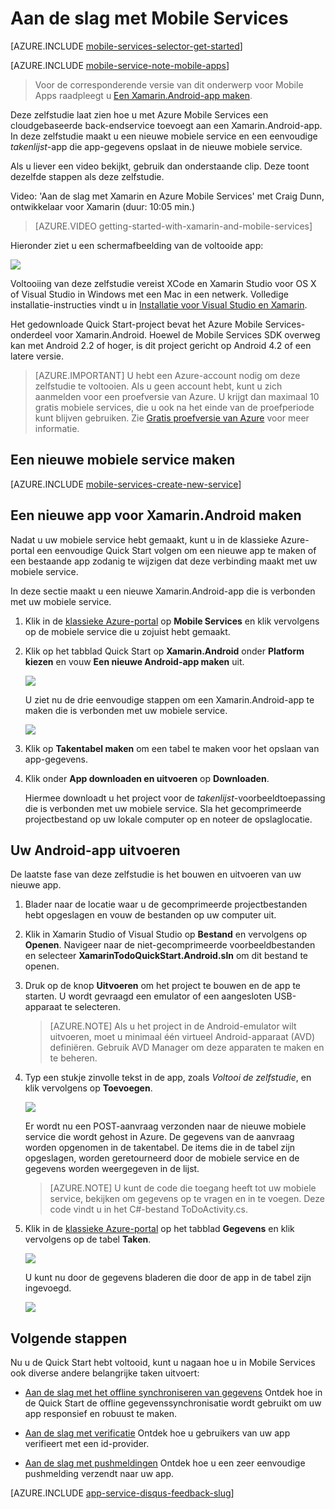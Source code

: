 <properties
    pageTitle="Aan de slag met Mobile Services voor Xamarin.Android | Microsoft Azure"
    writer="craigd"
    description="Informatie over het gebruik van Azure Mobile Services met uw Xamarin.Android-app."
    documentationCenter="xamarin"
    authors="lindydonna"
    manager="dwrede"
    editor=""
    services="mobile-services"/>

<tags
    ms.service="mobile-services"
    ms.workload="mobile"
    ms.tgt_pltfrm="mobile-xamarin-android"
    ms.devlang="dotnet"
    ms.topic="hero-article"
    ms.date="07/21/2016"
    ms.author="donnam"/>

# <a name="getting-started"></a>Aan de slag met Mobile Services

[AZURE.INCLUDE [mobile-services-selector-get-started](../../includes/mobile-services-selector-get-started.md)]
&nbsp;

[AZURE.INCLUDE [mobile-service-note-mobile-apps](../../includes/mobile-services-note-mobile-apps.md)]
> Voor de corresponderende versie van dit onderwerp voor Mobile Apps raadpleegt u [Een Xamarin.Android-app maken](../app-service-mobile/app-service-mobile-xamarin-android-get-started.md).

Deze zelfstudie laat zien hoe u met Azure Mobile Services een cloudgebaseerde back-endservice toevoegt aan een Xamarin.Android-app. In deze zelfstudie maakt u een nieuwe mobiele service en een eenvoudige *takenlijst*-app die app-gegevens opslaat in de nieuwe mobiele service.

Als u liever een video bekijkt, gebruik dan onderstaande clip. Deze toont dezelfde stappen als deze zelfstudie.

Video: 'Aan de slag met Xamarin en Azure Mobile Services' met Craig Dunn, ontwikkelaar voor Xamarin (duur: 10:05 min.)

> [AZURE.VIDEO getting-started-with-xamarin-and-mobile-services]

Hieronder ziet u een schermafbeelding van de voltooide app:

![][0]

Voltooiing van deze zelfstudie vereist XCode en Xamarin Studio voor OS X of Visual Studio in Windows met een Mac in een netwerk. Volledige installatie-instructies vindt u in [Installatie voor Visual Studio en Xamarin](https://msdn.microsoft.com/library/mt613162.aspx). 

Het gedownloade Quick Start-project bevat het Azure Mobile Services-onderdeel voor Xamarin.Android. Hoewel de Mobile Services SDK overweg kan met Android 2.2 of hoger, is dit project gericht op Android 4.2 of een latere versie.

> [AZURE.IMPORTANT] U hebt een Azure-account nodig om deze zelfstudie te voltooien. Als u geen account hebt, kunt u zich aanmelden voor een proefversie van Azure. U krijgt dan maximaal 10 gratis mobiele services, die u ook na het einde van de proefperiode kunt blijven gebruiken. Zie [Gratis proefversie van Azure](https://azure.microsoft.com/pricing/free-trial/?WT.mc_id=A9C9624B5) voor meer informatie.

## <a name="create-new-service"> </a>Een nieuwe mobiele service maken

[AZURE.INCLUDE [mobile-services-create-new-service](../../includes/mobile-services-create-new-service.md)]

## Een nieuwe app voor Xamarin.Android maken

Nadat u uw mobiele service hebt gemaakt, kunt u in de klassieke Azure-portal een eenvoudige Quick Start volgen om een nieuwe app te maken of een bestaande app zodanig te wijzigen dat deze verbinding maakt met uw mobiele service.

In deze sectie maakt u een nieuwe Xamarin.Android-app die is verbonden met uw mobiele service.

1.  Klik in de [klassieke Azure-portal] op **Mobile Services** en klik vervolgens op de mobiele service die u zojuist hebt gemaakt.

2. Klik op het tabblad Quick Start op **Xamarin.Android** onder **Platform kiezen** en vouw **Een nieuwe Android-app maken** uit.

    ![][6]

    U ziet nu de drie eenvoudige stappen om een Xamarin.Android-app te maken die is verbonden met uw mobiele service.

    ![][7]

3. Klik op **Takentabel maken** om een tabel te maken voor het opslaan van app-gegevens.

4. Klik onder **App downloaden en uitvoeren** op **Downloaden**.

    Hiermee downloadt u het project voor de _takenlijst_-voorbeeldtoepassing die is verbonden met uw mobiele service. Sla het gecomprimeerde projectbestand op uw lokale computer op en noteer de opslaglocatie.

## Uw Android-app uitvoeren

De laatste fase van deze zelfstudie is het bouwen en uitvoeren van uw nieuwe app.

1. Blader naar de locatie waar u de gecomprimeerde projectbestanden hebt opgeslagen en vouw de bestanden op uw computer uit.

2. Klik in Xamarin Studio of Visual Studio op **Bestand** en vervolgens op **Openen**. Navigeer naar de niet-gecomprimeerde voorbeeldbestanden en selecteer **XamarinTodoQuickStart.Android.sln** om dit bestand te openen.

3. Druk op de knop **Uitvoeren** om het project te bouwen en de app te starten. U wordt gevraagd een emulator of een aangesloten USB-apparaat te selecteren.

    > [AZURE.NOTE] Als u het project in de Android-emulator wilt uitvoeren, moet u minimaal één virtueel Android-apparaat (AVD) definiëren. Gebruik AVD Manager om deze apparaten te maken en te beheren.

4. Typ een stukje zinvolle tekst in de app, zoals _Voltooi de zelfstudie_, en klik vervolgens op **Toevoegen**.

    ![][10]

    Er wordt nu een POST-aanvraag verzonden naar de nieuwe mobiele service die wordt gehost in Azure. De gegevens van de aanvraag worden opgenomen in de takentabel. De items die in de tabel zijn opgeslagen, worden geretourneerd door de mobiele service en de gegevens worden weergegeven in de lijst.

    > [AZURE.NOTE]
    > U kunt de code die toegang heeft tot uw mobiele service, bekijken om gegevens op te vragen en in te voegen. Deze code vindt u in het C#-bestand ToDoActivity.cs.

6. Klik in de [klassieke Azure-portal] op het tabblad **Gegevens** en klik vervolgens op de tabel **Taken**.

    ![][11]

    U kunt nu door de gegevens bladeren die door de app in de tabel zijn ingevoegd.

    ![][12]

## <a name="next-steps"> </a>Volgende stappen
Nu u de Quick Start hebt voltooid, kunt u nagaan hoe u in Mobile Services ook diverse andere belangrijke taken uitvoert:

* [Aan de slag met het offline synchroniseren van gegevens] Ontdek hoe in de Quick Start de offline gegevenssynchronisatie wordt gebruikt om uw app responsief en robuust te maken.

* [Aan de slag met verificatie] Ontdek hoe u gebruikers van uw app verifieert met een id-provider.

* [Aan de slag met pushmeldingen] Ontdek hoe u een zeer eenvoudige pushmelding verzendt naar uw app.



[AZURE.INCLUDE [app-service-disqus-feedback-slug](../../includes/app-service-disqus-feedback-slug.md)]

<!-- Anchors. -->
[Aan de slag met Mobile Services]:#getting-started
[Een nieuwe mobiele service maken]:#create-new-service
[Het mobiele service-exemplaar definiëren]:#define-mobile-service-instance
[Volgende stappen]:#next-steps

<!-- Images. -->
[0]: ./media/partner-xamarin-mobile-services-android-get-started/mobile-quickstart-completed-android.png
[2]: ./media/partner-xamarin-mobile-services-android-get-started/mobile-create.png
[3]: ./media/partner-xamarin-mobile-services-android-get-started/mobile-create-page1.png
[4]: ./media/partner-xamarin-mobile-services-android-get-started/mobile-create-page2.png
[5]: ./media/partner-xamarin-mobile-services-android-get-started/obile-services-selection.png
[6]: ./media/partner-xamarin-mobile-services-android-get-started/mobile-portal-quickstart-xamarin-android.png
[7]: ./media/partner-xamarin-mobile-services-android-get-started/mobile-quickstart-steps-xamarin-android.png
[8]: ./media/partner-xamarin-mobile-services-android-get-started/mobile-xamarin-project-android-xs.png
[9]: ./media/partner-xamarin-mobile-services-android-get-started/mobile-xamarin-project-android-vs.png
[10]: ./media/partner-xamarin-mobile-services-android-get-started/mobile-quickstart-startup-android.png
[11]: ./media/partner-xamarin-mobile-services-android-get-started/mobile-data-tab.png
[12]: ./media/partner-xamarin-mobile-services-android-get-started/mobile-data-browse.png
[13]: ./media/partner-xamarin-mobile-services-android-get-started/mobile-services-diagram.png


<!-- URLs. -->
[Aan de slag met gegevens]: /develop/mobile/tutorials/get-started-with-data-xamarin-android
[Aan de slag met het offline synchroniseren van gegevens]: mobile-services-xamarin-android-get-started-offline-data.md
[Aan de slag met verificatie]: /develop/mobile/tutorials/get-started-with-users-xamarin-android
[Aan de slag met pushmeldingen]: /develop/mobile/tutorials/get-started-with-push-xamarin-android
[Android SDK voor Mobile Services]: https://go.microsoft.com/fwLink/p/?LinkID=266533
[Azure]: http://azure.microsoft.com/
[klassieke Azure-portal]: https://manage.windowsazure.com/




<!--HONumber=ago16_HO4-->


